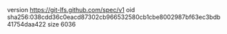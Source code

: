 version https://git-lfs.github.com/spec/v1
oid sha256:038cdd36c0eacd87302cb966532580cb1cbe8002987bf63ec3bdb41754daa422
size 6036
